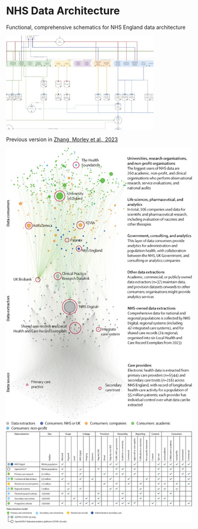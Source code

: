 # NHS Data Architecture

Functional, comprehensive schematics for NHS England data architecture

![Main architecture figure](arcscreen.jpg)

Previous version in [Zhang, Morley et al., 2023](https://www.thelancet.com/journals/landig/article/PIIS2589-7500(23)00157-7/fulltext)

![Figure of Data flows](gr2.jpg)
![Figure of Data extractions](gr4.jpg)

